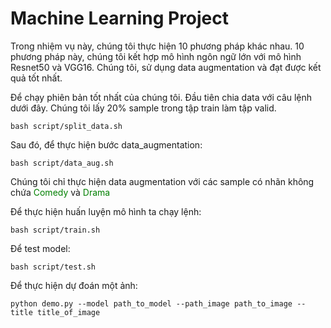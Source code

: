 # Machine Learning Project

Trong nhiệm vụ này, chúng tôi thực hiện 10 phương pháp khác nhau.
10 phương pháp này, chúng tôi kết hợp mô hình ngôn ngữ lớn với mô hình Resnet50 và VGG16.
Chúng tôi, sử dụng data augmentation và đạt được kết quả tốt nhất.


Để chạy phiên bản tốt nhất của chúng tôi.
Đầu tiên chia data với câu lệnh dưới đây.
Chúng tôi lấy 20% sample trong tập train làm tập valid.

```
bash script/split_data.sh
```

Sau đó, để thực hiện bước data_augmentation:

```
bash script/data_aug.sh
```

Chúng tôi chỉ thực hiện data augmentation với các sample có nhãn không chứa <font color="green"> Comedy </font> và <font color="green"> Drama </font>

Để thực hiện huấn luyện mô hình ta chạy lệnh:

```
bash script/train.sh
```

Để test model:

```
bash script/test.sh
```

Để thực hiện dự đoán một ảnh:

```
python demo.py --model path_to_model --path_image path_to_image --title title_of_image
```

